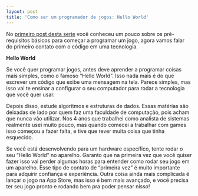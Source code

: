 ```yaml
---
layout: post
title: 'Como ser um programador de jogos: Hello World'
---
```


No [primeiro post desta serie](http://gamedeveloper.com.br/blog/2013/08/14/como-ser-um-programador-de-jogos-pre-requisitos/ "Post") você conheceu um pouco sobre os pré-requisitos básicos para começar a programar um jogo, agora vamos falar do primeiro contato com o código em uma tecnologia.

**Hello World**

Se você quer programar jogos, antes deve aprender a programar coisas mais simples, como o famoso “Hello World”. Isso nada mais é do que escrever um código que exibe uma mensagem na tela. Parece simples, mas isso vai te ensinar a configurar o seu computador para rodar a tecnologia que você quer usar.

Depois disso, estude algoritmos e estruturas de dados. Essas matérias são deixadas de lado por quem faz uma faculdade de computação, pois acham que nunca vão utilizar. Nos 4 anos que trabalhei como analista de sistemas realmente usei muito pouco, mas quando comecei a trabalhar com games isso começou a fazer falta, e tive que rever muita coisa que tinha esquecido.

Se você está desenvolvendo para um hardware específico, tente rodar o seu “Hello World” no aparelho. Garanto que na primeira vez que você quiser fazer isso vai perder algumas horas para entender como rodar seu jogo em um aparelho. Esse tipo de contato de “primeira vez” é muito importante para adquirir confiança e experiência. Outra coisa ainda mais complicada é lançar o jogo na App Store, mas isso é bem mais avançado, e você precisa ter seu jogo pronto e rodando bem pra poder pensar nisso!
